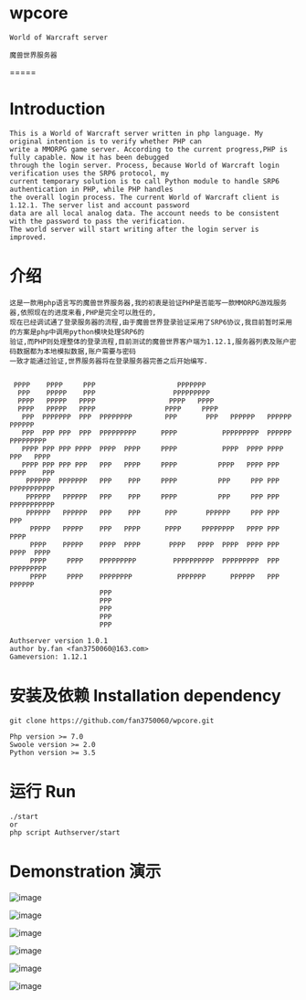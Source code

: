 # wpcore
	World of Warcraft server

	魔兽世界服务器
=====

# Introduction
	This is a World of Warcraft server written in php language. My original intention is to verify whether PHP can 
	write a MMORPG game server. According to the current progress,PHP is fully capable. Now it has been debugged 
	through the login server. Process, because World of Warcraft login verification uses the SRP6 protocol, my 
	current temporary solution is to call Python module to handle SRP6 authentication in PHP, while PHP handles 
	the overall login process. The current World of Warcraft client is 1.12.1. The server list and account password
	data are all local analog data. The account needs to be consistent with the password to pass the verification. 
	The world server will start writing after the login server is improved.

# 介绍
	这是一款用php语言写的魔兽世界服务器,我的初衷是验证PHP是否能写一款MMORPG游戏服务器,依照现在的进度来看,PHP是完全可以胜任的,
	现在已经调试通了登录服务器的流程,由于魔兽世界登录验证采用了SRP6协议,我目前暂时采用的方案是php中调用python模块处理SRP6的
	验证,而PHP则处理整体的登录流程,目前测试的魔兽世界客户端为1.12.1,服务器列表及账户密码数据都为本地模拟数据,账户需要与密码
	一致才能通过验证,世界服务器将在登录服务器完善之后开始编写.

~~~
                                                                                 
 PPPP    PPPP     PPP                    PPPPPPP                                 
  PPP    PPPPP    PPP                   PPPPPPPPP                                
  PPPP   PPPPP   PPPP                  PPPP   PPPP                               
  PPPP   PPPPP   PPPP                 PPPP     PPPP                              
   PPP  PPPPPPP  PPP  PPPPPPPP        PPP       PPP   PPPPPP   PPPPPP   PPPPPP   
   PPP  PPP PPP  PPP  PPPPPPPPP      PPPP           PPPPPPPPP  PPPPPP PPPPPPPPP  
   PPPP PPP PPP PPPP  PPPP  PPPP     PPPP           PPPP  PPPP PPPP   PPP   PPPP 
   PPPP PPP PPP PPP   PPP   PPPP     PPPP          PPPP   PPPP PPP   PPPP    PPP 
    PPPPPP  PPPPPPP   PPP    PPP     PPPP          PPP     PPP PPP   PPPPPPPPPPP 
    PPPPPP   PPPPPP   PPP    PPP     PPPP          PPP     PPP PPP   PPPPPPPPPPP 
    PPPPPP   PPPPPP   PPP    PPP      PPP       PPPPPP     PPP PPP   PPP         
     PPPPP   PPPPP    PPP   PPPP      PPPP     PPPPPPPP   PPPP PPP   PPPP        
     PPPP    PPPPP    PPPP  PPPP       PPPP   PPPP  PPPP  PPPP PPP    PPPP  PPPP 
     PPPP     PPPP    PPPPPPPPP         PPPPPPPPPP  PPPPPPPPP  PPP    PPPPPPPPP  
     PPPP     PPPP    PPPPPPPP           PPPPPPP      PPPPPP   PPP      PPPPPP   
                      PPP                                                        
                      PPP                                                        
                      PPP                                                        
                      PPP                                                        
                      PPP 
        
Authserver version 1.0.1
author by.fan <fan3750060@163.com>
Gameversion: 1.12.1

~~~

# 安装及依赖 Installation dependency
	git clone https://github.com/fan3750060/wpcore.git

	Php version >= 7.0
	Swoole version >= 2.0
	Python version >= 3.5

# 运行 Run
	./start 
	or
	php script Authserver/start

# Demonstration 演示

![image](https://pictureblog.oss-cn-beijing.aliyuncs.com/wow/1.png?x-oss-process=image/resize,w_600,h_600)

![image](https://pictureblog.oss-cn-beijing.aliyuncs.com/wow/2.png?x-oss-process=image/resize,w_600,h_600)

![image](https://pictureblog.oss-cn-beijing.aliyuncs.com/wow/3.png?x-oss-process=image/resize,w_600,h_600)

![image](https://pictureblog.oss-cn-beijing.aliyuncs.com/wow/4.png?x-oss-process=image/resize,w_600,h_600)

![image](https://pictureblog.oss-cn-beijing.aliyuncs.com/wow/5.png?x-oss-process=image/resize,w_600,h_600)

![image](https://pictureblog.oss-cn-beijing.aliyuncs.com/wow/6.png?x-oss-process=image/resize,w_600,h_600)





	



